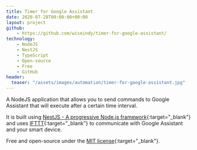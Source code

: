 ```yaml
---
title: Timer for Google Assistant
date: 2020-07-28T00:00:00+00:00
layout: project
github:
    - https://github.com/wiseindy/timer-for-google-assistant/
technology:
    - NodeJS
    - NestJS
    - TypeScript
    - Open-source
    - Free
    - GitHub
header:
  teaser: "/assets/images/automation/timer-for-google-assistant.jpg"
---
```


A NodeJS application that allows you to send commands to Google Assistant that will execute after a certain time interval.

It is built using [NestJS - A progressive Node.js framework](https://nestjs.com/){:target="_blank"} and uses [IFTTT](https://ifttt.com/){:target="_blank"} to communicate with Google Assistant and your smart device.

Free and open-source under the [MIT license](https://github.com/wiseindy/timer-for-google-assistant/blob/master/LICENSE){:target="_blank"}.